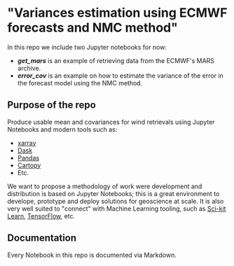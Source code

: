 

# "Variances estimation using ECMWF forecasts and NMC method" 

In this repo we include two Jupyter notebooks for now:
- ***get_mars*** is an example of retrieving data from the ECMWF's MARS archive.
- ***error_cov*** is an example on how to estimate the variance of the error in the forecast model using the NMC method. 

## Purpose of the repo

Produce usable mean and covariances for wind retrievals using Jupyter Notebooks and modern tools such as:
- [xarray](https://docs.xarray.dev/en/stable/)
- [Dask](https://www.dask.org/)
- [Pandas](https://pandas.pydata.org/)
- [Cartopy](https://scitools.org.uk/cartopy/docs/latest/)
- Etc.

We want to propose a methodology of work were development and distribution is based on Jupyter Notebooks; this is a great environment
to develope, prototype and deploy solutions for geoscience at scale. It is also very well suited to "connect" with Machine Learning tooling,
such as [Sci-kit Learn](https://scikit-learn.org/stable/), [TensorFlow](https://www.tensorflow.org/), etc. 


## Documentation

Every Notebook in this repo is documented via Markdown.












